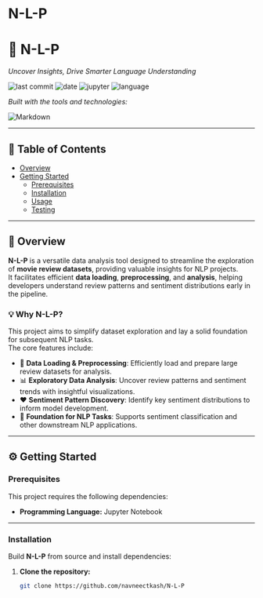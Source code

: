# N-L-P

# 🧠 N-L-P

_Uncover Insights, Drive Smarter Language Understanding_

![last commit](https://img.shields.io/github/last-commit/navneectkash/N-L-P?color=blue)
![date](https://img.shields.io/badge/updated-January%202021-brightgreen)
![jupyter](https://img.shields.io/badge/jupyter%20notebook-100%25-orange)
![language](https://img.shields.io/badge/languages-1-blue)

_Built with the tools and technologies:_

![Markdown](https://img.shields.io/badge/-Markdown-black?logo=markdown&logoColor=white)

---

## 📑 Table of Contents

- [Overview](#overview)
- [Getting Started](#getting-started)
  - [Prerequisites](#prerequisites)
  - [Installation](#installation)
  - [Usage](#usage)
  - [Testing](#testing)

---

## 🧩 Overview

**N-L-P** is a versatile data analysis tool designed to streamline the exploration of **movie review datasets**, providing valuable insights for NLP projects.  
It facilitates efficient **data loading**, **preprocessing**, and **analysis**, helping developers understand review patterns and sentiment distributions early in the pipeline.

### 💡 Why N-L-P?

This project aims to simplify dataset exploration and lay a solid foundation for subsequent NLP tasks.  
The core features include:

- 🧹 **Data Loading & Preprocessing**: Efficiently load and prepare large review datasets for analysis.
- 📊 **Exploratory Data Analysis**: Uncover review patterns and sentiment trends with insightful visualizations.
- ❤️ **Sentiment Pattern Discovery**: Identify key sentiment distributions to inform model development.
- 🚀 **Foundation for NLP Tasks**: Supports sentiment classification and other downstream NLP applications.

---

## ⚙️ Getting Started

### Prerequisites

This project requires the following dependencies:

- **Programming Language:** Jupyter Notebook

---

### Installation

Build **N-L-P** from source and install dependencies:

1. **Clone the repository:**
   ```bash
   git clone https://github.com/navneectkash/N-L-P
